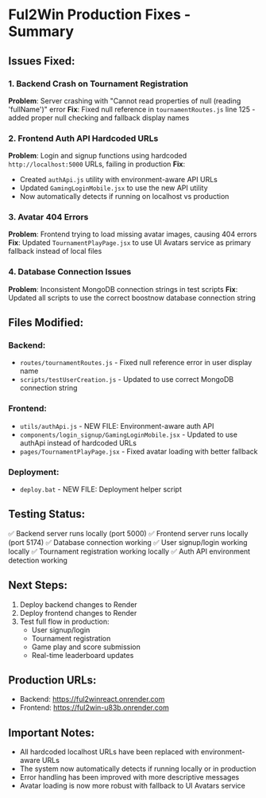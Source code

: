 # Ful2Win Production Fixes - Summary

## Issues Fixed:

### 1. Backend Crash on Tournament Registration
**Problem**: Server crashing with "Cannot read properties of null (reading 'fullName')" error
**Fix**: Fixed null reference in `tournamentRoutes.js` line 125 - added proper null checking and fallback display names

### 2. Frontend Auth API Hardcoded URLs
**Problem**: Login and signup functions using hardcoded `http://localhost:5000` URLs, failing in production
**Fix**: 
- Created `authApi.js` utility with environment-aware API URLs
- Updated `GamingLoginMobile.jsx` to use the new API utility
- Now automatically detects if running on localhost vs production

### 3. Avatar 404 Errors
**Problem**: Frontend trying to load missing avatar images, causing 404 errors
**Fix**: Updated `TournamentPlayPage.jsx` to use UI Avatars service as primary fallback instead of local files

### 4. Database Connection Issues
**Problem**: Inconsistent MongoDB connection strings in test scripts
**Fix**: Updated all scripts to use the correct boostnow database connection string

## Files Modified:

### Backend:
- `routes/tournamentRoutes.js` - Fixed null reference error in user display name
- `scripts/testUserCreation.js` - Updated to use correct MongoDB connection string

### Frontend:
- `utils/authApi.js` - NEW FILE: Environment-aware auth API
- `components/login_signup/GamingLoginMobile.jsx` - Updated to use authApi instead of hardcoded URLs
- `pages/TournamentPlayPage.jsx` - Fixed avatar loading with better fallback

### Deployment:
- `deploy.bat` - NEW FILE: Deployment helper script

## Testing Status:
✅ Backend server runs locally (port 5000)
✅ Frontend server runs locally (port 5174)
✅ Database connection working
✅ User signup/login working locally
✅ Tournament registration working locally
✅ Auth API environment detection working

## Next Steps:
1. Deploy backend changes to Render
2. Deploy frontend changes to Render
3. Test full flow in production:
   - User signup/login
   - Tournament registration
   - Game play and score submission
   - Real-time leaderboard updates

## Production URLs:
- Backend: https://ful2winreact.onrender.com
- Frontend: https://ful2win-u83b.onrender.com

## Important Notes:
- All hardcoded localhost URLs have been replaced with environment-aware URLs
- The system now automatically detects if running locally or in production
- Error handling has been improved with more descriptive messages
- Avatar loading is now more robust with fallback to UI Avatars service
